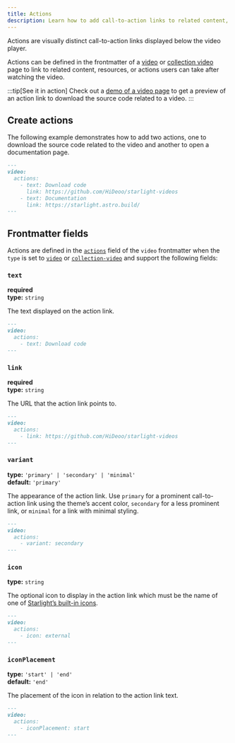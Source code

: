 ```yaml
---
title: Actions
description: Learn how to add call-to-action links to related content, resources, or actions related to a video.
---
```


Actions are visually distinct call-to-action links displayed below the video player.

Actions can be defined in the frontmatter of a [video](/content/video/) or [collection video](/content/collection-video/) page to link to related content, resources, or actions users can take after watching the video.

:::tip[See it in action]
Check out a [demo of a video page](/demo/video-guides/aliquam-sit-amet/) to get a preview of an action link to download the source code related to a video.
:::

## Create actions

The following example demonstrates how to add two actions, one to download the source code related to the video and another to open a documentation page.

```md
---
video:
  actions:
    - text: Download code
      link: https://github.com/HiDeoo/starlight-videos
    - text: Documentation
      link: https://starlight.astro.build/
---
```

## Frontmatter fields

Actions are defined in the [`actions`](#create-actions) field of the `video` frontmatter when the `type` is set to [`video`](/content/video/) or [`collection-video`](/content/collection-video/) and support the following fields:

### `text`

**required**  
**type:** `string`

The text displayed on the action link.

```md
---
video:
  actions:
    - text: Download code
---
```

### `link`

**required**  
**type:** `string`

The URL that the action link points to.

```md
---
video:
  actions:
    - link: https://github.com/HiDeoo/starlight-videos
---
```

### `variant`

**type:** `'primary' | 'secondary' | 'minimal'`  
**default:** `'primary'`

The appearance of the action link.
Use `primary` for a prominent call-to-action link using the theme’s accent color, `secondary` for a less prominent link, or `minimal` for a link with minimal styling.

```md
---
video:
  actions:
    - variant: secondary
---
```

### `icon`

**type:** `string`

The optional icon to display in the action link which must be the name of one of [Starlight’s built-in icons](https://starlight.astro.build/reference/icons/#all-icons).

```md
---
video:
  actions:
    - icon: external
---
```

### `iconPlacement`

**type:** `'start' | 'end'`  
**default:** `'end'`

The placement of the icon in relation to the action link text.

```md
---
video:
  actions:
    - iconPlacement: start
---
```
